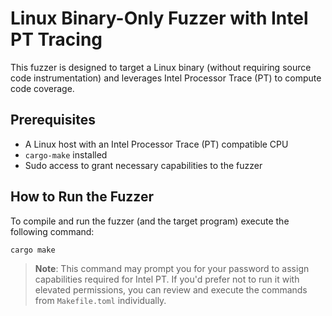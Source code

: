 # Linux Binary-Only Fuzzer with Intel PT Tracing

This fuzzer is designed to target a Linux binary (without requiring source code instrumentation) and leverages Intel
Processor Trace (PT) to compute code coverage.

## Prerequisites

- A Linux host with an Intel Processor Trace (PT) compatible CPU
- `cargo-make` installed
- Sudo access to grant necessary capabilities to the fuzzer

## How to Run the Fuzzer

To compile and run the fuzzer (and the target program) execute the following command:
```sh
cargo make
```

> **Note**: This command may prompt you for your password to assign capabilities required for Intel PT. If you'd prefer
> not to run it with elevated permissions, you can review and execute the commands from `Makefile.toml`
> individually.
